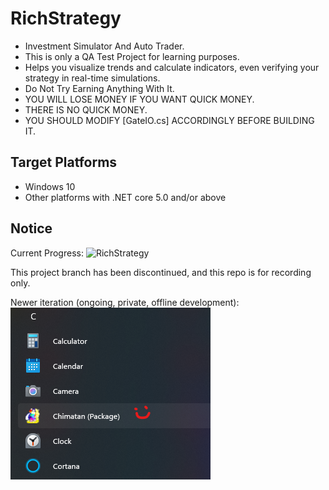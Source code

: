 # RichStrategy
- Investment Simulator And Auto Trader.
- This is only a QA Test Project for learning purposes.
- Helps you visualize trends and calculate indicators, even verifying your strategy in real-time simulations.
- Do Not Try Earning Anything With It.
- YOU WILL LOSE MONEY IF YOU WANT QUICK MONEY.
- THERE IS NO QUICK MONEY.
- YOU SHOULD MODIFY [GateIO.cs] ACCORDINGLY BEFORE BUILDING IT.

## Target Platforms
- Windows 10
- Other platforms with .NET core 5.0 and/or above

## Notice
Current Progress:
![RichStrategy](.img/RS.png)

This project branch has been discontinued, and this repo is for recording only.

Newer iteration (ongoing, private, offline development):
![Chimatan](./img/Chimatan.png)
